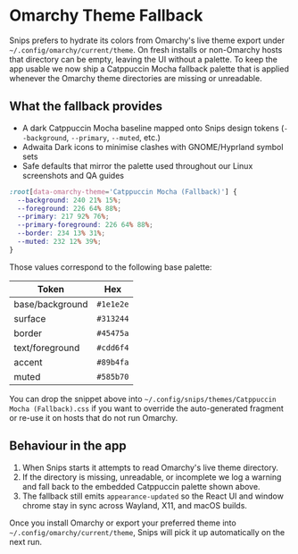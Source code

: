 # Omarchy Theme Fallback

Snips prefers to hydrate its colors from Omarchy's live theme export under `~/.config/omarchy/current/theme`. On fresh installs or non-Omarchy hosts that directory can be empty, leaving the UI without a palette. To keep the app usable we now ship a Catppuccin Mocha fallback palette that is applied whenever the Omarchy theme directories are missing or unreadable.

## What the fallback provides

- A dark Catppuccin Mocha baseline mapped onto Snips design tokens (`--background`, `--primary`, `--muted`, etc.)
- Adwaita Dark icons to minimise clashes with GNOME/Hyprland symbol sets
- Safe defaults that mirror the palette used throughout our Linux screenshots and QA guides

```css
:root[data-omarchy-theme='Catppuccin Mocha (Fallback)'] {
  --background: 240 21% 15%;
  --foreground: 226 64% 88%;
  --primary: 217 92% 76%;
  --primary-foreground: 226 64% 88%;
  --border: 234 13% 31%;
  --muted: 232 12% 39%;
}
```

Those values correspond to the following base palette:

| Token           | Hex       |
| --------------- | --------- |
| base/background | `#1e1e2e` |
| surface         | `#313244` |
| border          | `#45475a` |
| text/foreground | `#cdd6f4` |
| accent          | `#89b4fa` |
| muted           | `#585b70` |

You can drop the snippet above into `~/.config/snips/themes/Catppuccin Mocha (Fallback).css` if you want to override the auto-generated fragment or re-use it on hosts that do not run Omarchy.

## Behaviour in the app

1. When Snips starts it attempts to read Omarchy's live theme directory.
2. If the directory is missing, unreadable, or incomplete we log a warning and fall back to the embedded Catppuccin palette shown above.
3. The fallback still emits `appearance-updated` so the React UI and window chrome stay in sync across Wayland, X11, and macOS builds.

Once you install Omarchy or export your preferred theme into `~/.config/omarchy/current/theme`, Snips will pick it up automatically on the next run.
